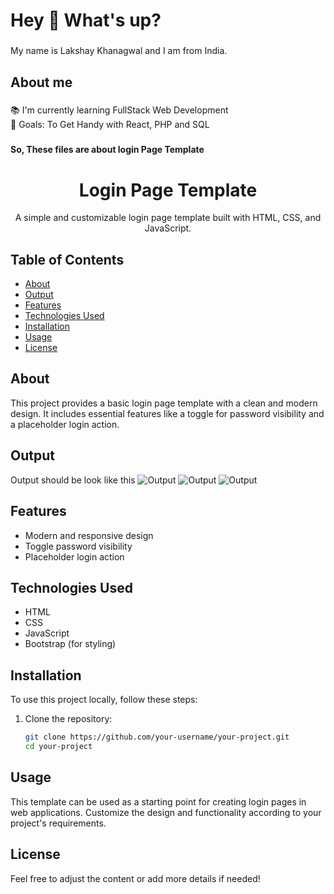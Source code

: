 <h1 align="left">Hey 👋 What's up?</h1>

###

<p align="left">My name is Lakshay Khanagwal and I am from India.</p>

###

<h2 align="left">About me</h2>

###

<p align="left">📚 I'm currently learning FullStack Web Development<br>🎯 Goals: To Get Handy with React, PHP and SQL</p>

###

<h4 align="left">So, These files are about login Page Template</h4>

###

<div align="center">
  <h1>Login Page Template</h1>
  <p>A simple and customizable login page template built with HTML, CSS, and JavaScript.</p>
</div>

## Table of Contents

- [About](#about)
- [Output](#output)
- [Features](#features)
- [Technologies Used](#technologies-used)
- [Installation](#installation)
- [Usage](#usage)
- [License](#license)

## About

This project provides a basic login page template with a clean and modern design. It includes essential features like a toggle for password visibility and a placeholder login action.

## Output

Output should be look like this
![Output](https://github.com/LakshayKhanagwal/LoginPage_Template/blob/eca38f5a144a3f0976d091f70c2178ca72ff25f6/images/output.jpg)
![Output](https://github.com/LakshayKhanagwal/LoginPage_Template/blob/7ed3b2bea1ddc10aafa5d940864d5cee7aa574b7/images/output_1.jpg)
![Output](https://github.com/LakshayKhanagwal/LoginPage_Template/blob/eca38f5a144a3f0976d091f70c2178ca72ff25f6/images/output_2.jpg)

## Features

- Modern and responsive design
- Toggle password visibility
- Placeholder login action

## Technologies Used

- HTML
- CSS
- JavaScript
- Bootstrap (for styling)

## Installation

To use this project locally, follow these steps:

1. Clone the repository:

   ```bash
   git clone https://github.com/your-username/your-project.git
   cd your-project
   
## Usage

This template can be used as a starting point for creating login pages in web applications. Customize the design and functionality according to your project's requirements.

## License

Feel free to adjust the content or add more details if needed!

###
